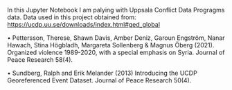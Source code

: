 In this Jupyter Notebook I am palying with Uppsala Conflict Data Progragms data.
Data used in this project obtained from: https://ucdp.uu.se/downloads/index.html#ged_global

• Pettersson, Therese, Shawn Davis, Amber Deniz, Garoun Engström, Nanar Hawach, Stina Högbladh, Margareta Sollenberg & Magnus Öberg (2021). Organized violence 1989-2020, with a special emphasis on Syria. Journal of Peace Research 58(4).

• Sundberg, Ralph and Erik Melander (2013) Introducing the UCDP Georeferenced Event Dataset. Journal of Peace Research 50(4).

